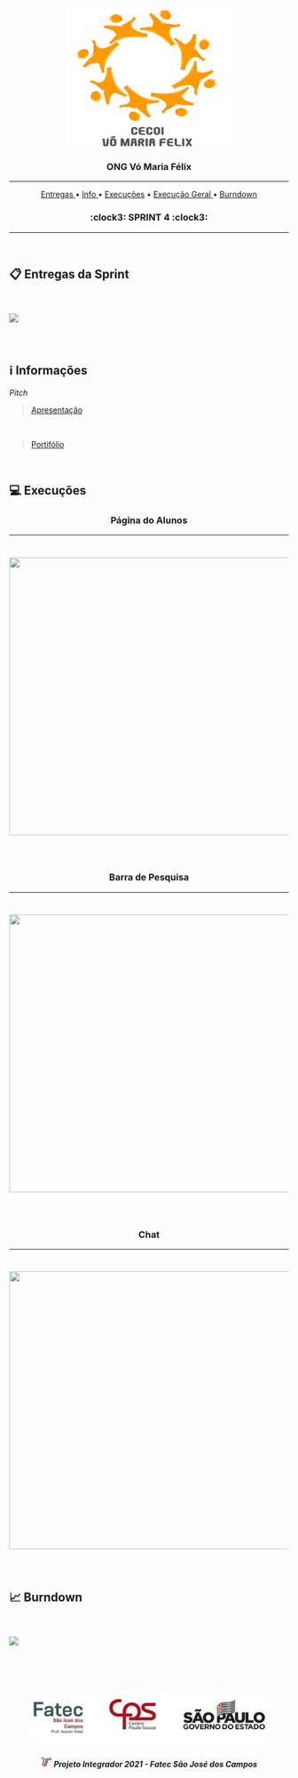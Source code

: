
<br>

<p align="center">
      <img src="/Imagens Gerais/Logo.jpg" width="300" height="250">
      <h3 align="center"> ONG Vó Maria Félix </h3>
<p align="center">

<hr>

<p align="center">
  <a href ="#clipboard-entregas-da-sprint"> Entregas </a>  • 
  <a href ="#information_source-informações"> Info </a>  • 
  <a href ="#computer-Execuções"> Execuções</a>  • 
  <a href ="#gear-execução-geral"> Execução Geral </a> • 
  <a href ="#chart_with_upwards_trend-burndown"> Burndown </a> 
  <h3 align="center"> :clock3: SPRINT 4 :clock3: </h3>


</p>

<hr>

<br>

## :clipboard: Entregas da Sprint

<h1 align="left"> <img src = "https://github.com/DeskwarePI/API-VoMariaFelix/blob/oficial/Imagens%20Gerais/Card%204.png" height="420" /></h1>

<br>

## :information_source: Informações

*Pitch*
> [Apresentação](https://github.com/DeskwarePI/API-VoMariaFelix/blob/oficial/SPRINT%204/Documenta%C3%A7%C3%A3o/Sprint4.pdf)

<br>

> [Portifólio](https://github.com/DeskwarePI/API-VoMariaFelix/tree/oficial/SPRINT%204/Execu%C3%A7%C3%A3o)

<br>


## :computer: Execuções

<h3 align="center">Página do Alunos</h3>

<hr>

<h1 align="center"> <img src = "https://github.com/DeskwarePI/API-VoMariaFelix/blob/oficial/SPRINT%204/Execu%C3%A7%C3%A3o/%C3%81rea%20do%20Aluno.gif" height="500" width="700"/></h1>

<br>

<h3 align="center">Barra de Pesquisa</h3>

<hr>

<h1 align="center"> <img src = "https://github.com/DeskwarePI/API-VoMariaFelix/blob/oficial/SPRINT%204/Execu%C3%A7%C3%A3o/Barra_de_pesquisa.gif" height="500" width="700"/></h1>

<br>

<h3 align="center">Chat</h3>

<hr>

<h1 align="center"> <img src = "https://github.com/DeskwarePI/API-VoMariaFelix/blob/oficial/SPRINT%204/Execu%C3%A7%C3%A3o/Home.gif" height="500" width="700"/></h1>

<br>


## :chart_with_upwards_trend: Burndown

<h1 align="left"> <img src = "https://github.com/DeskwarePI/API-VoMariaFelix/blob/oficial/Imagens%20Gerais/Burd_f.png"/></h1>

<br>


 <h1 align="center"> <img src = "/Imagens Gerais/Fatec.jpg" height="90" /></h1>
 
 <h5 align="center"> <img src = "/Imagens Gerais/faTec.png" width="20" height="20" /> Projeto Integrador 2021 - Fatec São José dos Campos </h5>
